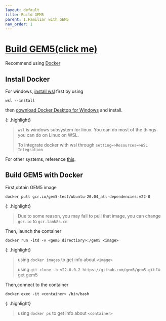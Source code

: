 ```yaml
---
layout: default
title: Build GEM5
parent: I.Familiar with GEM5
nav_order: 1
---
```


# [Build GEM5(click me)](https://www.gem5.org/documentation/general_docs/building)

Recommend using [Docker](https://www.docker.com/)

## Install Docker

For windows, [install wsl](https://docs.microsoft.com/zh-cn/windows/wsl/install) first by using

```
wsl --install 
```

then [download Docker Desktop for Windows](https://docs.docker.com/desktop/install/windows-install/) and install.

{: .highlight}
> `wsl` is windows subsystem for linux. You can do most of the things you can do on Linux on WSL.
> 
> To integrate docker with wsl through `setting=>Resources=>WSL Integration`

For other systems, reference [this](https://docs.docker.com/desktop/).

## Build GEM5 with Docker

First,obtain GEM5 image

```
docker pull gcr.io/gem5-test/ubuntu-20.04_all-dependencies:v22-0
```

{: .highlight}
> Due to some reason, you may fail to pull that image, you can change `gcr.io` to `gcr.lank8s.cn`

Then, launch the container

```
docker run -itd -v <gem5 directiory>:/gem5 <image>
```

{: .highlight}
> using `docker images` to get info about `<image>`
> 
> using `git clone -b v22.0.0.2 https://github.com/gem5/gem5.git` to get gem5

Then,connect to the container

```
docker exec -it <container> /bin/bash
```

{: .highlight}
> using `docker ps` to get info about `<container>`